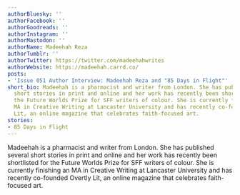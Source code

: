 ```yaml
---
authorBluesky: ''
authorFacebook: ''
authorGoodreads: ''
authorInstagram: ''
authorMastodon: ''
authorName: Madeehah Reza
authorTumblr: ''
authorTwitter: https://twitter.com/madeehahwrites
authorWebsite: https://madeehah.carrd.co/
posts:
- 'Issue 051 Author Interview: Madeehah Reza and "85 Days in Flight"'
short_bio: Madeehah is a pharmacist and writer from London. She has published several
  short stories in print and online and her work has recently been shortlisted for
  the Future Worlds Prize for SFF writers of colour. She is currently finishing an
  MA in Creative Writing at Lancaster University and has recently co-founded Overtly
  Lit, an online magazine that celebrates faith-focused art.
stories:
- 85 Days in Flight
---
```


Madeehah is a pharmacist and writer from London. She has published several short stories in print and online and her work has recently been shortlisted for the Future Worlds Prize for SFF writers of colour. She is currently finishing an MA in Creative Writing at Lancaster University and has recently co-founded Overtly Lit, an online magazine that celebrates faith-focused art.